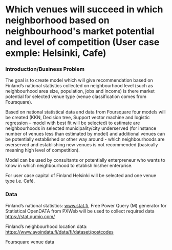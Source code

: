 # Which venues will succeed in which neighborhood based on neighbourhood's market potential and level of competition (User case exmple: Helsinki, Cafe)

### Introduction/Business Problem 
The goal is to create model which will give recommendation based on Finland’s national statistics collected on neighbourhood level (such as neighbourhood area size, population, jobs and income) is there market potential for selected venue type (venue classification comes from Foursquare).

Based on national statistical data and data from Foursquare four models will be created (KKN, Decision tree, Support vector machine and logistic regression – model with best fit will be selected) to estimate are neighbourhoods in selected municipality/city underserved (for instance number of venues less than estimated by model) and additional venues can be potentially established or other way around - which neighbourhoods are overserved and establishing new venues is not recommended (basically meaning high level of competition).

Model can be used by consultants or potentially enterpreneur who wants to know in which neighbourhood to etablish his/her enterprise.

For user case capital of Finland Helsinki will be selected and one venue type i.e. Café.

### Data

Finland’s national statistics: www.stat.fi, Free Power Query (M) generator for Statistical OpenDATA from PXWeb will be used to collect required data https://stat.qumio.com/

Finland’s neighbourhood location data: https://www.avoindata.fi/data/fi/dataset/postcodes

Foursquare venue data

